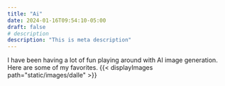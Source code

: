 ```yaml
---
title: "Ai"
date: 2024-01-16T09:54:10-05:00
draft: false
# description
description: "This is meta description"
---
```

I have been having a lot of fun playing around with AI image generation. Here are some of my favorites.
{{< displayImages path="static/images/dalle" >}}

